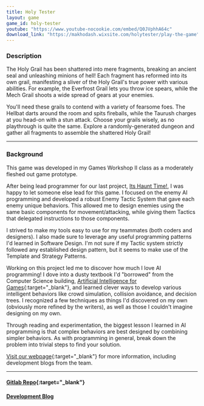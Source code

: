 ```yaml
---
title: Holy Tester
layout: game
game_id: holy-tester
youtube: "https://www.youtube-nocookie.com/embed/Q0JVphhA64c"
download_link: "https://makhodash.wixsite.com/holytester/play-the-game"
---
```

### Description

The Holy Grail has been shattered into mere fragments, breaking an ancient seal and unleashing minions of hell! Each fragment has reformed into its own grail, manifesting a sliver of the Holy Grail's true power with various abilities. For example, the Everfrost Grail lets you throw ice spears, while the Mech Grail shoots a wide spread of gears at your enemies.

You'll need these grails to contend with a variety of fearsome foes. The Hellbat darts around the room and spits fireballs, while the Taurush charges at you head-on with a stun attack. Choose your grails wisely, as no playthrough is quite the same. Explore a randomly-generated dungeon and gather all fragments to assemble the shattered Holy Grail!

--- 

### Background

This game was developed in my Games Workshop II class as a moderately fleshed out game prototype.

After being lead programmer for our last project, [Its Haunt Time!](/games/its-haunt-time), I was happy to let someone else lead for this game. I focused on the enemy AI programming and developed a robust Enemy Tactic System that gave each enemy unique behaviors. This allowed me to design enemies using the same basic components for movement/attacking, while giving them Tactics that delegated instructions to those components.

I strived to make my tools easy to use for my teammates (both coders and designers). I also made sure to leverage any useful programming patterns I'd learned in Software Design. I'm not sure if my Tactic system strictly followed any established design pattern, but it seems to make use of the Template and Strategy Patterns.

Working on this project led me to discover how much I love AI programming! I dove into a dusty textbook I'd "borrowed" from the Computer Science building, 
[Artificial Intelligence for Games](https://www.amazon.com/Artificial-Intelligence-Games-Ian-Millington/dp/0123747317){:target="_blank"}, 
and learned clever ways to develop various intelligent behaviors like crowd simulation, collision avoidance, and decision trees. I recognized a few techniques as things I'd discovered on my own (obviously more refined by the writers), as well as those I couldn't imagine designing on my own.

Through reading and experimentation, the biggest lesson I learned in AI programming is that complex behaviors are best designed by combining simpler behaviors. As with programming in general, break down the problem into trivial steps to find your solution.

[Visit our webpage](https://makhodash.wixsite.com/holytester/){:target="_blank"} for more information, including development blogs from the team.

--- 

#### [Gitlab Repo](https://gitlab.com/yunatatski/holy-tester-backup){:target="_blank"}
#### [Development Blog](/blog/holy-tester)